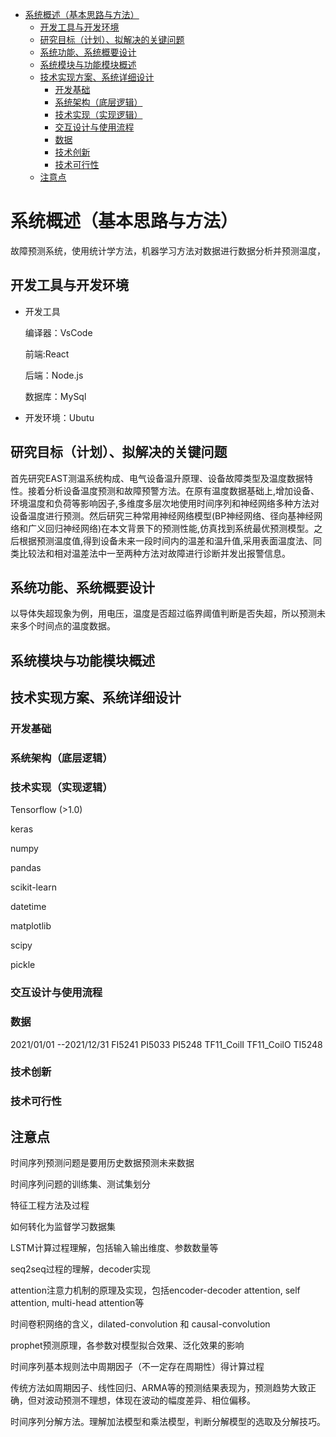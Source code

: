 - [系统概述（基本思路与方法）](#系统概述基本思路与方法)
  - [开发工具与开发环境](#开发工具与开发环境)
  - [研究目标（计划）、拟解决的关键问题](#研究目标计划拟解决的关键问题)
  - [系统功能、系统概要设计](#系统功能系统概要设计)
  - [系统模块与功能模块概述](#系统模块与功能模块概述)
  - [技术实现方案、系统详细设计](#技术实现方案系统详细设计)
    - [开发基础](#开发基础)
    - [系统架构（底层逻辑）](#系统架构底层逻辑)
    - [技术实现（实现逻辑）](#技术实现实现逻辑)
    - [交互设计与使用流程](#交互设计与使用流程)
    - [数据](#数据)
    - [技术创新](#技术创新)
    - [技术可行性](#技术可行性)
  - [注意点](#注意点)

# 系统概述（基本思路与方法）

故障预测系统，使用统计学方法，机器学习方法对数据进行数据分析并预测温度，

## 开发工具与开发环境

- 开发工具

  编译器：VsCode

  前端:React

  后端：Node.js

  数据库：MySql
- 开发环境：Ubutu

## 研究目标（计划）、拟解决的关键问题

首先研究EAST测温系统构成、电气设备温升原理、设备故障类型及温度数据特性。接着分析设备温度预测和故障预警方法。在原有温度数据基础上,增加设备、环境温度和负荷等影响因子,多维度多层次地使用时间序列和神经网络多种方法对设备温度进行预测。然后研究三种常用神经网络模型(BP神经网络、径向基神经网络和广义回归神经网络)在本文背景下的预测性能,仿真找到系统最优预测模型。之后根据预测温度值,得到设备未来一段时间内的温差和温升值,采用表面温度法、同类比较法和相对温差法中一至两种方法对故障进行诊断并发出报警信息。

## 系统功能、系统概要设计

以导体失超现象为例，用电压，温度是否超过临界阈值判断是否失超，所以预测未来多个时间点的温度数据。

## 系统模块与功能模块概述

## 技术实现方案、系统详细设计

### 开发基础

### 系统架构（底层逻辑）

### 技术实现（实现逻辑）

<!-- tslearn：开源的时间序列机器学习python工具包

tsfresh：开源的时间序列特征提取python工具包

pyts：开源的时间序列分类Python工具包。提供预处理工具及若干种时间序列分类算法 -->
Tensorflow (>1.0)

keras

numpy

pandas

scikit-learn

datetime

matplotlib

scipy

pickle
### 交互设计与使用流程

### 数据
2021/01/01 --2021/12/31
    FI5241
    PI5033
    PI5248
    TF11_CoilI
    TF11_CoilO
    TI5248
### 技术创新

### 技术可行性



## 注意点

时间序列预测问题是要用历史数据预测未来数据

时间序列问题的训练集、测试集划分

特征工程方法及过程

如何转化为监督学习数据集

LSTM计算过程理解，包括输入输出维度、参数数量等

seq2seq过程的理解，decoder实现

attention注意力机制的原理及实现，包括encoder-decoder attention, self attention, multi-head attention等

时间卷积网络的含义，dilated-convolution 和 causal-convolution

prophet预测原理，各参数对模型拟合效果、泛化效果的影响

时间序列基本规则法中周期因子（不一定存在周期性）得计算过程

传统方法如周期因子、线性回归、ARMA等的预测结果表现为，预测趋势大致正确，但对波动预测不理想，体现在波动的幅度差异、相位偏移。

时间序列分解方法。理解加法模型和乘法模型，判断分解模型的选取及分解技巧。
